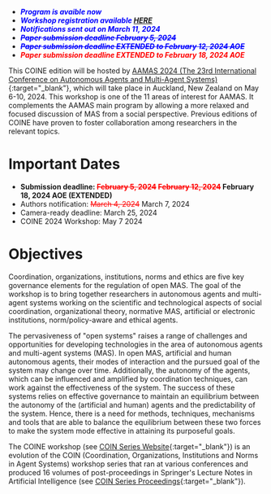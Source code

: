 ---
---

* __*<span style="color:blue">Program is avaible now</span>*__
* __*<span style="color:blue">Workshop registration available <a href="https://www.aamas2024-conference.auckland.ac.nz/registration/" target="_blank">HERE</a></span>*__
* __*<span style="color:blue">Notifications sent out on March 11, 2024 </span>*__
* __*<span style="color:blue; text-decoration: line-through;">Paper submission deadline February 5, 2024</span>*__
* __*<span style="color:blue; text-decoration: line-through;">Paper submission deadline EXTENDED to February 12, 2024 AOE</span>*__
* __*<span style="color:red;">Paper submission deadline EXTENDED to February 18, 2024 AOE</span>*__

This COINE edition will be hosted by [AAMAS 2024 (The 23rd International Conference on Autonomous Agents and Multi-Agent Systems)](https://www.aamas2024-conference.auckland.ac.nz){:target="_blank"}, which will take place in Auckland, New Zealand on May 6-10, 2024. This workshop is one of the 11 areas of interest for AAMAS. It complements the AAMAS main program by allowing a more relaxed and focused discussion of MAS from a social perspective. Previous editions of COINE have proven to foster collaboration among researchers in the relevant topics.

# Important Dates
- **Submission deadline: <span style="color:red; text-decoration: line-through;">February 5, 2024</span> <span style="color:red; text-decoration: line-through;">February 12, 2024</span> February 18, 2024 AOE (EXTENDED)**
- Authors notification: <span style="color:red; text-decoration: line-through;">March 4, 2024</span> March 7, 2024
- Camera-ready deadline: March 25, 2024
- COINE 2024 Workshop: May 7 2024

# Objectives

Coordination, organizations, institutions, norms and ethics are five key governance elements for the regulation of open MAS. The goal of the workshop is to bring together researchers in autonomous agents and multi-agent systems working on the scientific and technological aspects of social coordination, organizational theory, normative MAS, artificial or electronic institutions, norm/policy-aware and ethical agents.

The pervasiveness of "open systems" raises a range of challenges and opportunities for developing technologies in the area of autonomous agents and multi-agent systems (MAS). In open MAS, artificial and human autonomous agents, their modes of interaction and the pursued goal of the system may change over time. Additionally, the autonomy of the agents, which can be influenced and amplified by coordination techniques, can work against the effectiveness of the system. The success of these systems relies on effective governance to maintain an equilibrium between the autonomy of the (artificial and human) agents and the predictability of the system. Hence, there is a need for methods, techniques, mechanisms and tools that are able to balance the equilibrium between these two forces to make the system mode effective in attaining its purposeful goals.

The COINE workshop (see [COIN Series Website](https://www2.pcs.usp.br/~coin/){:target="_blank"}) is an evolution of the COIN (Coordination, Organizations, Institutions and Norms in Agent Systems) workshop series that ran at various conferences and produced 16 volumes of post-proceedings in Springer's Lecture Notes in Artificial Intelligence (see [COIN Series Proceedings](https://www2.pcs.usp.br/~coin/coin_springer.html){:target="_blank"}).
